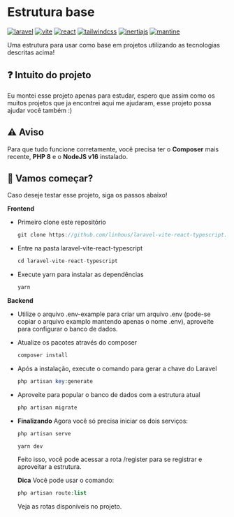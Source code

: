 # Estrutura base
[![laravel](https://img.shields.io/badge/Laravel-FF2D20?style=for-the-badge&logo=laravel&logoColor=ffffff)](https://laravel.com/) [![vite](https://img.shields.io/badge/Vite-593D88?style=for-the-badge&logo=vite&logoColor=ffffff)](https://vitejs.dev/config/) [![react](https://img.shields.io/badge/React-20232A?style=for-the-badge&logo=react&logoColor=61DAFB)](https://pt-br.reactjs.org/) [![tailwindcss](https://img.shields.io/badge/tailwindcss-38BDF8?style=for-the-badge&logo=tailwindcss&logoColor=white
)](https://tailwindcss.com/) [![inertiajs](https://img.shields.io/badge/inertiajs-8F61EC?style=for-the-badge&logo=plex&logoColor=white
)](https://inertiajs.com/) [![mantine](https://img.shields.io/badge/mantine-339AF0?style=for-the-badge&logo=mantine&logoColor=white
)](https://mantine.dev/)

 Uma estrutura para usar como base em projetos utilizando as tecnologias descritas acima!

 ## ❓ Intuito do projeto
Eu montei esse projeto apenas para estudar, espero que assim como os muitos projetos que ja encontrei aqui me ajudaram, esse projeto possa ajudar você também :)

## ⚠️ Aviso
Para que tudo funcione corretamente, você precisa ter o **Composer** mais recente, **PHP 8** e o **NodeJS v16** instalado.

## 🚀 Vamos começar?
Caso deseje testar esse projeto, siga os passos abaixo!

**Frontend**

+ Primeiro clone este repositório 
    ```jsx
    git clone https://github.com/linhous/laravel-vite-react-typescript.git
    ```
+ Entre na pasta laravel-vite-react-typescript
    ```jsx
    cd laravel-vite-react-typescript
    ```
+ Execute yarn para instalar as dependências 
    ```jsx
    yarn
    ```
**Backend**

+ Utilize o arquivo .env-example para criar um arquivo .env (pode-se copiar o arquivo examplo mantendo apenas o nome .env), aproveite para configurar o banco de dados.

+ Atualize os pacotes através do composer
    ```php
    composer install
    ```

+ Após a instalação, execute o comando para gerar a chave do Laravel
    ```php
    php artisan key:generate
    ```

+ Aproveite para popular o banco de dados com a estrutura atual
    ```php
    php artisan migrate
    ```

+ **Finalizando**
  Agora você só precisa iniciar os dois serviços:
    ```php
    php artisan serve
    ```
    ```jsx
    yarn dev
    ```
    Feito isso, você pode acessar a rota /register para se registrar e aproveitar a estrutura.

    **Dica**
    Você pode usar o comando:
    ```php
    php artisan route:list
    ```
    Veja as rotas disponíveis no projeto.